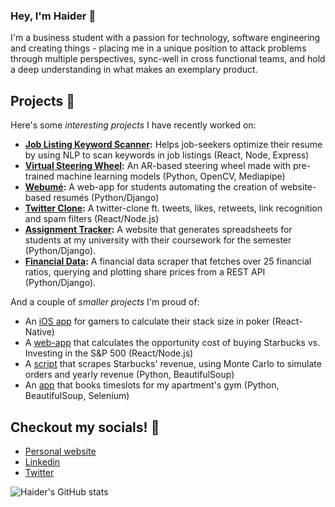 ### Hey, I'm Haider 👋

I'm a business student with a passion for technology, software engineering and creating things - placing me in a unique position to attack problems through multiple perspectives, sync-well in cross functional teams, and hold a deep understanding in what makes an exemplary product.

## Projects :space_invader:
Here's some _interesting projects_ I have recently worked on:
- **[Job Listing Keyword Scanner](https://haiderzaidi.ca/keywords/):** Helps job-seekers optimize their resume by using NLP to scan keywords in job listings (React, Node, Express)
- **[Virtual Steering Wheel](https://github.com/HaiderZaidiDev?tab=repositories):** An AR-based steering wheel made with pre-trained machine learning models (Python, OpenCV, Mediapipe)
- **[Webumé](https://webume.ca):** A web-app for students automating the creation of website-based resumés (Python/Django)
- **[Twitter Clone](https://github.com/HaiderZaidiDev/twitter-clone):** A twitter-clone ft. tweets, likes, retweets, link recognition and spam filters (React/Node.js)
- **[Assignment Tracker](https://github.com/HaiderZaidiDev/canvas-assignments-tracker):** A website that generates spreadsheets for students at my university with their coursework for the semester (Python/Django).
- **[Financial Data](https://github.com/HaiderZaidiDev/Financial-Data-Scraper):** A financial data scraper that fetches over 25 financial ratios, querying and plotting share prices from a REST API (Python/Django).

And a couple of _smaller projects_ I'm proud of:
- An [iOS app](https://github.com/HaiderZaidiDev/stacksize) for gamers to calculate their stack size in poker (React-Native)
- A [web-app](https://github.com/HaiderZaidiDev/Coffee-Returns) that calculates the opportunity cost of buying Starbucks vs. Investing in the S&P 500 (React/Node.js)
- A [script](https://github.com/HaiderZaidiDev/starbucks-menu-scraper) that scrapes Starbucks' revenue, using Monte Carlo to simulate orders and yearly revenue (Python, BeautifulSoup)
- An [app](https://github.com/HaiderZaidiDev/eventbrite-ticket-booking) that books timeslots for my apartment's gym (Python, BeautifulSoup, Selenium)


## Checkout my socials! :ocean:
- [Personal website](https://haiderzaidi.ca)
- [Linkedin](https://haiderzaidi.ca/linkedin)
- [Twitter](https://haiderzaidi.ca/twitter)

![Haider's GitHub stats](https://github-readme-stats.vercel.app/api?username=haiderzaididev&show_icons=true&theme=tokyonight)

